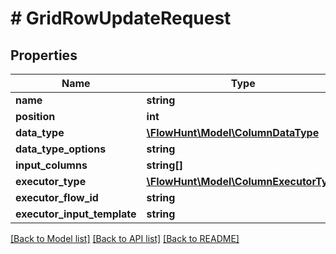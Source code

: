 # # GridRowUpdateRequest

## Properties

Name | Type | Description | Notes
------------ | ------------- | ------------- | -------------
**name** | **string** |  | [optional]
**position** | **int** |  | [optional]
**data_type** | [**\FlowHunt\Model\ColumnDataType**](ColumnDataType.md) |  | [optional]
**data_type_options** | **string** |  | [optional]
**input_columns** | **string[]** |  | [optional]
**executor_type** | [**\FlowHunt\Model\ColumnExecutorType**](ColumnExecutorType.md) |  | [optional]
**executor_flow_id** | **string** |  | [optional]
**executor_input_template** | **string** |  | [optional]

[[Back to Model list]](../../README.md#models) [[Back to API list]](../../README.md#endpoints) [[Back to README]](../../README.md)
